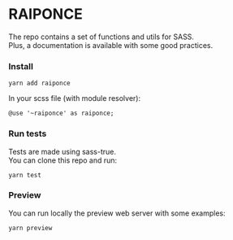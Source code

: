 # RAIPONCE

The repo contains a set of functions and utils for SASS.<br>
Plus, a documentation is available with some good practices.

### Install

    yarn add raiponce

In your scss file (with module resolver):

    @use '~raiponce' as raiponce;

### Run tests

Tests are made using sass-true.<br>
You can clone this repo and run:

    yarn test

### Preview

You can run locally the preview web server with some examples:

    yarn preview

